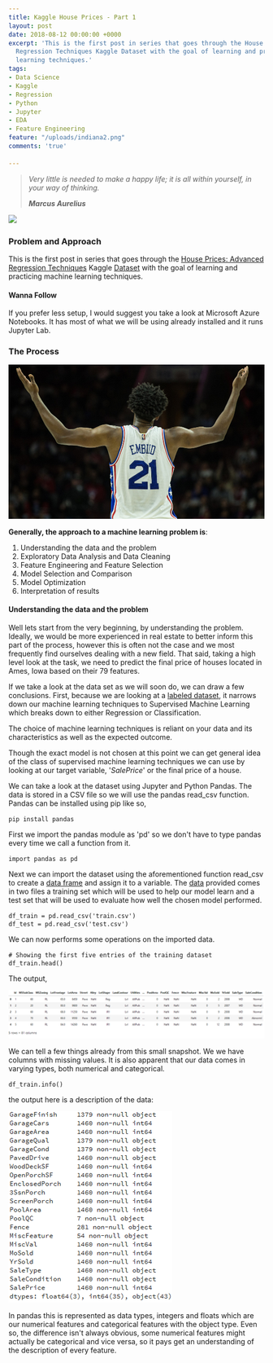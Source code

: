 ```yaml
---
title: Kaggle House Prices - Part 1
layout: post
date: 2018-08-12 00:00:00 +0000
excerpt: 'This is the first post in series that goes through the House Prices: Advanced
  Regression Techniques Kaggle Dataset with the goal of learning and practicing machine
  learning techniques.'
tags:
- Data Science
- Kaggle
- Regression
- Python
- Jupyter
- EDA
- Feature Engineering
feature: "/uploads/indiana2.png"
comments: 'true'

---
```

> _Very little is needed to make a happy life; it is all within yourself, in your way of thinking._
>
> **_Marcus Aurelius_**

![](https://kaggle2.blob.core.windows.net/competitions/kaggle/5407/logos/front_page.png)

### Problem and Approach

This is the first post in series that goes through the [House Prices: Advanced Regression Techniques](https://www.kaggle.com/c/house-prices-advanced-regression-techniques) Kaggle [Dataset](https://www.kaggle.com/c/house-prices-advanced-regression-techniques/data) with the goal of learning and practicing machine learning techniques.

#### Wanna Follow

If you prefer less setup, I would suggest you take a look at Microsoft Azure Notebooks. It has most of what we will be using already installed and it runs Jupyter Lab.

### The Process

![](/uploads/embiid.jpg)

**Generally, the approach to a machine learning problem is**:

1. Understanding the data and the problem
2. Exploratory Data Analysis and Data Cleaning
3. Feature Engineering and Feature Selection
4. Model Selection and Comparison
5. Model Optimization
6. Interpretation of results

#### Understanding the data and the problem

Well lets start from the very beginning, by understanding the problem. Ideally, we would be more experienced in real estate to better inform this part of the process, however this is often not the case and we most frequently find ourselves dealing with a new field. That said, taking a high level look at the task, we need to predict the final price of houses located in Ames, Iowa based on their 79 features.

If we take a look at the data set as we will soon do, we can draw a few conclusions. First, because we are looking at a [labeled dataset](https://stackoverflow.com/questions/19170603/what-is-the-difference-between-labeled-and-unlabeled-data), it narrows down our machine learning techniques to Supervised Machine Learning which breaks down to either Regression or Classification. 

The choice of machine learning techniques is reliant on your data and its characteristics as well as the expected outcome. 

Though the exact model is not chosen at this point we can get general idea of the class of supervised machine learning techniques we can use by looking at our target variable, '_SalePrice_' or the final price of a house.

We can take a look at the dataset using Jupyter and Python Pandas. The data is stored in a CSV file so we will use the pandas read_csv function. Pandas can be installed using pip like so,

    pip install pandas

First we import the pandas module as 'pd' so we don't have to type pandas every time we call a function from it.

    import pandas as pd

Next we can import the dataset using the aforementioned function read_csv to create a [data frame](https://github.com/mobileink/data.frame/wiki/What-is-a-Data-Frame%3F) and assign it to a variable. The [data](https://www.kaggle.com/c/house-prices-advanced-regression-techniques/data) provided comes in two files a training set which will be used to help our model learn and a test set that will be used to evaluate how well the chosen model performed.

    df_train = pd.read_csv('train.csv')
    df_test = pd.read_csv('test.csv')

We can now performs some operations on the imported data. 

    # Showing the first five entries of the training dataset
    df_train.head() 

The output,

![](/uploads/khpp-dftrain-head-1.PNG)

We can tell a few things already from this small snapshot. We we have columns with missing values. It is also apparent that our data comes in varying types, both numerical and categorical.

    df_train.info()

the output here is a description of the data:

![](/uploads/khpp-dftrain-info.PNG)

In pandas this is represented as data types, integers and floats which are our numerical features and categorical features with the object type. Even so, the difference isn't always obvious, some numerical features might actually be categorical and vice versa, so it pays get an understanding of the description of every feature.